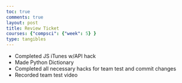 ```yaml
---
toc: true
comments: true
layout: post
title: Review Ticket
courses: {"compsci": {"week": 5} }
type: tangibles
---
```

- Completed JS iTunes w/API hack
- Made Python Dictionary
- Completed all necessary hacks for team test and commit changes
- Recorded team test video